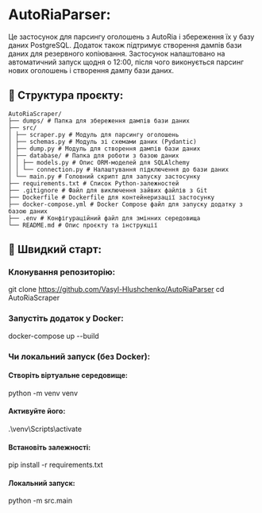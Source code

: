 # AutoRiaParser:

Це застосунок для парсингу оголошень з AutoRia і збереження їх у базу даних PostgreSQL.
Додаток також підтримує створення дампів бази даних для резервного копіювання.
Застосунок налаштовано на автоматичний запуск щодня о 12:00, після чого виконується парсинг нових оголошень і створення дампу бази даних.

## 📂 Структура проєкту:

```
AutoRiaScraper/
├── dumps/ # Папка для збереження дампів бази даних
├── src/
│ ├── scraper.py # Модуль для парсингу оголошень
│ ├── schemas.py # Модуль зі схемами даних (Pydantic)
│ ├── dump.py # Модуль для створення дампів бази даних
│ ├── database/ # Папка для роботи з базою даних
│ │ ├── models.py # Опис ORM-моделей для SQLAlchemy
│ │ └── connection.py # Налаштування підключення до бази даних
│ └── main.py # Головний скрипт для запуску застосунку
├── requirements.txt # Список Python-залежностей
├── .gitignore # Файл для виключення зайвих файлів з Git
├── Dockerfile # Dockerfile для контейнеризації застосунку
├── docker-compose.yml # Docker Compose файл для запуску додатку з базою даних
├── .env # Конфігураційний файл для змінних середовища
└── README.md # Опис проєкту та інструкції
```


## 🚀 Швидкий старт:

### Клонування репозиторію:
git clone https://github.com/Vasyl-Hlushchenko/AutoRiaParser
cd AutoRiaScraper

### Запустіть додаток у Docker:
docker-compose up --build


### Чи локальний запуск (без Docker):
#### Створіть віртуальне середовище:
python -m venv venv
#### Активуйте його:
.\venv\Scripts\activate
#### Встановіть залежності:
pip install -r requirements.txt
#### Локальний запуск:
python -m src.main

